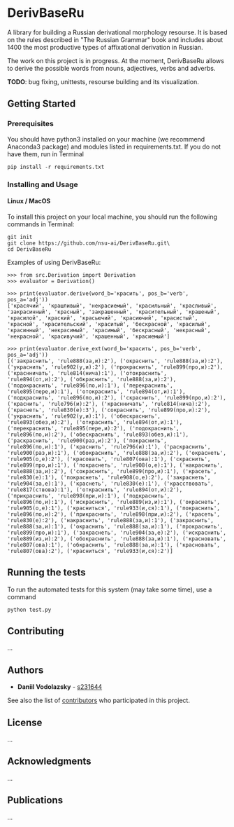 # DerivBaseRu
A library for building a Russian derivational morphology resourse. It is based on the rules described in "The Russian Grammar" book and includes about 1400 the most productive types of affixational derivation in Russian.

The work on this project is in progress. At the moment, DerivBaseRu allows to derive the possible words from nouns, adjectives, verbs and adverbs.

**TODO**: bug fixing, unittests, resourse building and its visualization.

## Getting Started

### Prerequisites

You should have python3 installed on your machine (we recommend Anaconda3 package) and modules listed in requirements.txt. If you do not have them, run in Terminal

```
pip install -r requirements.txt
```

### Installing and Usage

#### Linux / MacOS
To install this project on your local machine, you should run the following commands in Terminal:

```
git init
git clone https://github.com/nsu-ai/DerivBaseRu.git\
cd DerivBaseRu
```

Examples of using DerivBaseRu:

```
>>> from src.Derivation import Derivation
>>> evaluator = Derivation()

>>> print(evaluator.derive(word_b='красить', pos_b='verb', pos_a='adj'))
['красячий', 'крашливый', 'некрасиемый', 'красильный', 'красливый', 'закрасинный', 'красный', 'закрашенный', 'красительный', 'крашеный', 'красилой', 'краский', 'красьючий', 'красиючий', 'красистый', 'красной', 'красительский', 'краситый', 'бескрасной', 'красилый', 'красинный', 'некрасимый', 'красимый', 'бескрасный', 'некрасный', 'некрасной', 'красивучий', 'крашенный', 'красиемый']

>>> print(evaluator.derive_ext(word_b='красить', pos_b='verb', pos_a='adj'))
[('закраснить', 'rule888(за,и):2'), ('окраснить', 'rule888(за,и):2'), ('украснить', 'rule902(у,и):2'), ('прокраснить', 'rule899(про,и):2'), ('краснничать', 'rule814(нича):1'), ('отокраснить', 'rule894(от,и):2'), ('обкраснить', 'rule888(за,и):2'), ('подокраснить', 'rule896(по,и):1'), ('перекраснить', 'rule895(пере,и):1'), ('отокраснить', 'rule894(от,и):1'), ('подкраснить', 'rule896(по,и):2'), ('скраснить', 'rule899(про,и):2'), ('краснить', 'rule796(и):2'), ('краснничать', 'rule814(нича):2'), ('краснеть', 'rule830(е):3'), ('сокраснить', 'rule899(про,и):2'), ('украснить', 'rule902(у,и):1'), ('обескраснить', 'rule893(обез,и):2'), ('откраснить', 'rule894(от,и):1'), ('перекраснить', 'rule895(пере,и):2'), ('подокраснить', 'rule896(по,и):2'), ('обескраснить', 'rule893(обез,и):1'), ('раскраснить', 'rule900(раз,и):2'), ('покраснить', 'rule896(по,и):1'), ('краснить', 'rule796(и):1'), ('раскраснить', 'rule900(раз,и):1'), ('обокраснить', 'rule888(за,и):2'), ('окраснеть', 'rule905(о,е):2'), ('красовать', 'rule807(ова):1'), ('скраснить', 'rule899(про,и):1'), ('покраснеть', 'rule908(о,е):1'), ('накраснить', 'rule888(за,и):2'), ('сокраснить', 'rule899(про,и):1'), ('красеть', 'rule830(е):1'), ('покраснеть', 'rule908(о,е):2'), ('закраснеть', 'rule904(за,е):1'), ('краснеть', 'rule830(е):1'), ('красствовать', 'rule817(ствова):1'), ('откраснить', 'rule894(от,и):2'), ('прикраснить', 'rule898(при,и):1'), ('подкраснить', 'rule896(по,и):1'), ('искраснить', 'rule889(из,и):1'), ('окраснеть', 'rule905(о,е):1'), ('красниться', 'rule933(и,ся):1'), ('покраснить', 'rule896(по,и):2'), ('прикраснить', 'rule898(при,и):2'), ('красеть', 'rule830(е):2'), ('накраснить', 'rule888(за,и):1'), ('закраснить', 'rule888(за,и):1'), ('окраснить', 'rule888(за,и):1'), ('прокраснить', 'rule899(про,и):1'), ('закраснеть', 'rule904(за,е):2'), ('искраснить', 'rule889(из,и):2'), ('обокраснить', 'rule888(за,и):1'), ('красновать', 'rule807(ова):1'), ('обкраснить', 'rule888(за,и):1'), ('красновать', 'rule807(ова):2'), ('красниться', 'rule933(и,ся):2')]

```

## Running the tests

To run the automated tests for this system (may take some time), use a command

```
python test.py
```

## Contributing
...

## Authors

* **Daniil Vodolazsky** - [s231644](https://github.com/s231644)

See also the list of [contributors](https://github.com/nsu-ai/DerivBaseRu/contributors) who participated in this project.

## License
...


## Acknowledgments
...

## Publications
...

